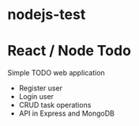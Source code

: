 # nodejs-test

# React / Node Todo

Simple TODO web application

- Register user
- Login user
- CRUD task operations
- API in Express and MongoDB
